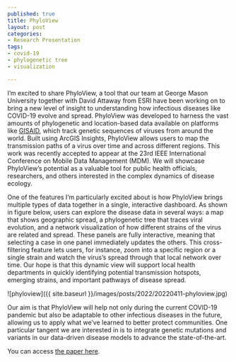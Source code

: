```yaml
--- 
published: true
title: PhyloView
layout: post
categories: 
- Research Presentation
tags:
- covid-19
- phylogenetic tree
- visualization

---
```



I’m excited to share PhyloView, a tool that our team at George Mason University together with David Attaway from ESRI have been working on to bring a new level of insight to understanding how infectious diseases like COVID-19 evolve and spread. PhyloView was developed to harness the vast amounts of phylogenetic and location-based data available on platforms like [GISAID](https://gisaid.org/), which track genetic sequences of viruses from around the world. Built using ArcGIS Insights, PhyloView allows users to map the transmission paths of a virus over time and across different regions. This work was recently accepted to appear at the 23rd IEEE International Conference on Mobile Data Management (MDM). We will showcase PhyloView’s potential as a valuable tool for public health officials, researchers, and others interested in the complex dynamics of disease ecology.

One of the features I’m particularly excited about is how PhyloView brings multiple types of data together in a single, interactive dashboard. As shown in figure below, users can explore the disease data in several ways: a map that shows geographic spread, a phylogenetic tree that traces viral evolution, and a network visualization of how different strains of the virus are related and spread. These panels are fully interactive, meaning that selecting a case in one panel immediately updates the others. This cross-filtering feature lets users, for instance, zoom into a specific region or a single strain and watch the virus’s spread through that local network over time. Our hope is that this dynamic view will support local health departments in quickly identifying potential transmission hotspots, emerging strains, and important pathways of disease spread.

![phyloview]({{ site.baseurl }}/images/posts/2022/20220411-phyloview.jpg)

Our aim is that PhyloView will help not only during the current COVID-19 pandemic but also be adaptable to other infectious diseases in the future, allowing us to apply what we’ve learned to better protect communities. One particular tangent we are interested in is to integrate genetic mutations and variants in our data-driven disease models to advance the state-of-the-art. 


You can access [the paper here](https://ieeexplore.ieee.org/document/9861153).
